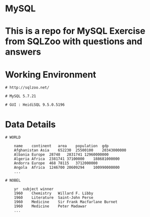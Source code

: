 # MySQL


# This is a repo for MySQL Exercise from SQLZoo with questions and answers

# Working Environment

	# http://sqlzoo.net/

	# MySQL 5.7.21

	# GUI : HeidiSQL 9.5.0.5196

# Data Details

	# WORLD

		name	continent	area	population	gdp
		Afghanistan	Asia	652230	25500100	20343000000
		Albania	Europe	28748	2831741	12960000000
		Algeria	Africa	2381741	37100000	188681000000
		Andorra	Europe	468	78115	3712000000
		Angola	Africa	1246700	20609294	100990000000
		...

	# NOBEL

		yr	subject	winner
		1960	Chemistry	Willard F. Libby
		1960	Literature	Saint-John Perse
		1960	Medicine	Sir Frank Macfarlane Burnet
		1960	Medicine	Peter Madawar
		...

